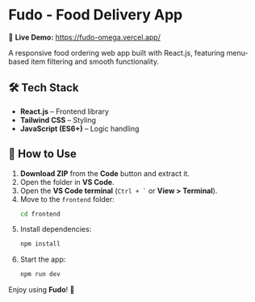 # Fudo - Food Delivery App  
🔗 **Live Demo:** https://fudo-omega.vercel.app/  

A responsive food ordering web app built with React.js, featuring menu-based item filtering and smooth functionality. 

## 🛠 Tech Stack  
- **React.js** – Frontend library    
- **Tailwind CSS** – Styling  
- **JavaScript (ES6+)** – Logic handling  

## 📌 How to Use  
1. **Download ZIP** from the **Code** button and extract it.  
2. Open the folder in **VS Code**.  
3. Open the **VS Code terminal** (`` Ctrl + ` `` or **View > Terminal**).  
4. Move to the `frontend` folder:  
   ```bash
   cd frontend
   ```  
5. Install dependencies:  
   ```bash
   npm install
   ```  
6. Start the app:  
   ```bash
   npm run dev
   ```  

Enjoy using **Fudo**! 🚀
